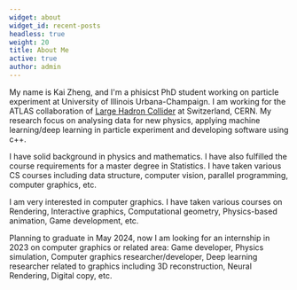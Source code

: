 ```yaml
---
widget: about
widget_id: recent-posts
headless: true
weight: 20
title: About Me
active: true
author: admin
---
```

M﻿y name is Kai Zheng, and I'm a phisicst PhD student working on particle experiment at University of Illinois Urbana-Champaign. I am working for the ATLAS collaboration of [Large Hadron Collider](https://home.cern/science/accelerators/large-hadron-collider) at Switzerland, CERN. My research focus on analysing data for new physics, applying machine learning/deep learning in particle experiment and developing software using c++.

I﻿ have solid background in physics and mathematics. I have also fulfilled the course requirements for a master degree in Statistics. I have taken various CS courses including data structure, computer vision, parallel programming, computer graphics, etc.

I﻿ am very interested in computer graphics. I have taken various courses on Rendering, Interactive graphics, Computational geometry, Physics-based animation, Game development, etc.

Planning to graduate in May 2024, now I am looking for an internship in 2023 on computer graphics or related area: Game developer, Physics simulation, Computer graphics researcher/developer, Deep learning researcher related to graphics including 3D reconstruction, Neural Rendering, Digital copy, etc.